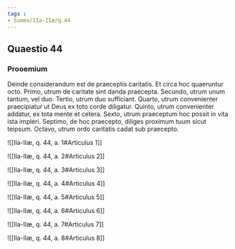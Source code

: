 ```yaml
---
tags : 
- Summa/IIa-IIæ/q.44
---
```


## Quaestio 44

### Prooemium

Deinde considerandum est de praeceptis caritatis. Et circa hoc quaeruntur octo. Primo, utrum de caritate sint danda praecepta. Secundo, utrum unum tantum, vel duo. Tertio, utrum duo sufficiant. Quarto, utrum convenienter praecipiatur ut Deus ex toto corde diligatur. Quinto, utrum convenienter addatur, ex tota mente et cetera. Sexto, utrum praeceptum hoc possit in vita ista impleri. Septimo, de hoc praecepto, diliges proximum tuum sicut teipsum. Octavo, utrum ordo caritatis cadat sub praecepto.

![[IIa-IIæ, q. 44, a. 1#Articulus 1]]

![[IIa-IIæ, q. 44, a. 2#Articulus 2]]

![[IIa-IIæ, q. 44, a. 3#Articulus 3]]

![[IIa-IIæ, q. 44, a. 4#Articulus 4]]

![[IIa-IIæ, q. 44, a. 5#Articulus 5]]

![[IIa-IIæ, q. 44, a. 6#Articulus 6]]

![[IIa-IIæ, q. 44, a. 7#Articulus 7]]

![[IIa-IIæ, q. 44, a. 8#Articulus 8]]

